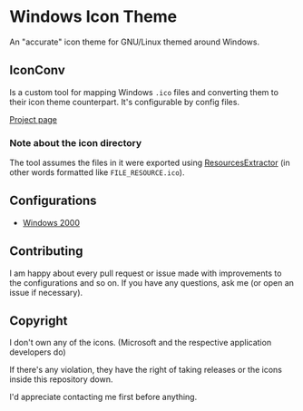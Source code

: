 # Windows Icon Theme
An "accurate" icon theme for GNU/Linux themed around Windows.

## IconConv
Is a custom tool for mapping Windows `.ico` files and converting them to their icon theme counterpart.
It's configurable by config files.

[Project page](https://github.com/Craftplacer/WindowsIconTheme/projects/1)

### Note about the icon directory
The tool assumes the files in it were exported using [ResourcesExtractor]() (in other words formatted like `FILE_RESOURCE.ico`).

## Configurations
- [Windows 2000]()

## Contributing
I am happy about every pull request or issue made with improvements to the configurations and so on. If you have any questions, ask me (or open an issue if necessary).

## Copyright
I don't own any of the icons. (Microsoft and the respective application developers do)

If there's any violation, they have the right of taking releases or the icons inside this repository down. 

I'd appreciate contacting me first before anything.